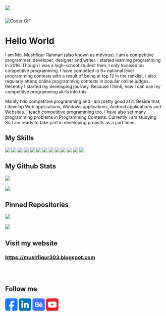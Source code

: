 # ![](https://visitor-badge.glitch.me/badge?page_id=mdvirus.mdvirus)

<img src="https://media.giphy.com/media/SWoSkN6DxTszqIKEqv/giphy.gif" alt="Coder GIF" width="500" height="400">

# Hello World
I am Md. Mushfiqur Rahman (also known as mdvirus). I am a competitive programmer, developer, designer and writer. I started learning programming in 2016. Though I was a high-school student then, I only focused on competitive programming. I have competed in 9+ national level programming contests with a result of being at top 12 in the ranklist. I also regularly attend online programming contests in popular online judges. Recently I started my developing journey. Because I think, now I can use my competitive programming skills into this.

Mainly I do competitive programming and I am pretty good at it. Beside that, I develop Web applications, Windows applications, Android applications and Websites. I teach competitive programming too. I have also set many programming problems in Programming Contests. Currently I am studying. So I am ready to take part in developing projects as a part timer.

## My Skills
![](https://img.shields.io/badge/OS-Windows-information?style=for-the-badge&logo=windows&color=0078D6) ![](https://img.shields.io/badge/OS-Linux-informational?style=for-the-badge&logo=linux&color=FCC624) ![](https://img.shields.io/badge/Language-C-informational?style=for-the-badge&logo=c&color=A8B9CC) ![](https://img.shields.io/badge/Language-C%2b%2b-informational?style=for-the-badge&logo=c%2b%2b&color=00599C) ![](https://img.shields.io/badge/Language-Java-informational?style=for-the-badge&logo=java&color=3776AB) ![](https://img.shields.io/badge/Language-Python-informational?style=for-the-badge&logo=python&color=3776AB) ![](https://img.shields.io/badge/Web-HTML5-informational?style=for-the-badge&logo=html5&color=red) ![](https://img.shields.io/badge/Web-CSS3-informational?style=for-the-badge&logo=css3&color=blue) ![](https://img.shields.io/badge/Web-Javascript-informational?style=for-the-badge&logo=javascript&color=F7DF1E) ![](https://img.shields.io/badge/Web-Bootstrap-informational?style=for-the-badge&logo=bootstrap&color=602C50) ![](https://img.shields.io/badge/Web-Wordpress-informational?style=for-the-badge&logo=wordpress&color=D3D3D3) ![](https://img.shields.io/badge/Framework-Flask-informational?style=for-the-badge&logo=flask&color=000000)
![](https://img.shields.io/badge/Database-SQLite-informational?style=for-the-badge&logo=sqlite&color=61DAFB)

## My Github Stats
![](https://github-readme-stats.vercel.app/api/top-langs/?username=mdvirus&layout=compact)

![](https://github-readme-stats.vercel.app/api?username=mdvirus&show_icons=true)

## Pinned Repositories
<a href="https://github.com/mdvirus/Ranky"><img src="https://github-readme-stats.vercel.app/api/pin/?username=mdvirus&repo=Ranky"></a>

<a href="https://github.com/mdvirus/Guess-The-Quantity"><img src="https://github-readme-stats.vercel.app/api/pin/?username=mdvirus&repo=Guess-The-Quantity"></a>

## Visit my website
### https://mushfiqur303.blogspot.com

<br>
<br>

## Follow me
<a href="https://facebook.com/mushfiqur303"><img width="40px" src="https://raw.githubusercontent.com/edent/SuperTinyIcons/master/images/svg/facebook.svg"></a> <a href="https://linkedin.com/in/mushfiqur303"><img width="40px" src="https://raw.githubusercontent.com/edent/SuperTinyIcons/master/images/svg/linkedin.svg"></a> <a href="https://behance.net/mdvirus"><img width="40px" src="https://raw.githubusercontent.com/edent/SuperTinyIcons/master/images/svg/behance.svg"></a> <a href="https://youtube.com/@mushfiqur303"><img width="40px" src="https://raw.githubusercontent.com/edent/SuperTinyIcons/master/images/svg/youtube.svg"></a>
